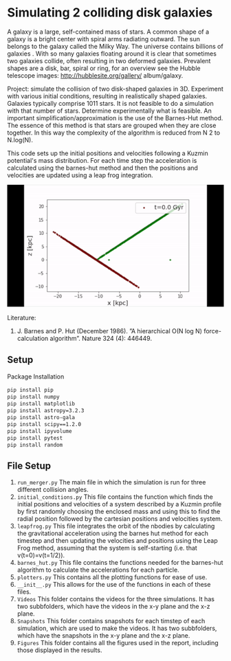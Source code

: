 # Simulating 2 colliding disk galaxies
A galaxy is a large, self-contained mass of stars. A common shape of a galaxy is a bright center with
spiral arms radiating outward. The sun belongs to the galaxy called the Milky Way. The universe
contains billions of galaxies . With so many galaxies floating around it is clear that sometimes two
galaxies collide, often resulting in two deformed galaxies. Prevalent shapes are a disk, bar, spiral or
ring, for an overview see the Hubble telescope images: http://hubblesite.org/gallery/
album/galaxy.

Project: simulate the collision of two disk-shaped galaxies in 3D. Experiment with various initial
conditions, resulting in realistically shaped galaxies. Galaxies typically comprise 1011 stars. It is
not feasible to do a simulation with that number of stars. Determine experimentally what is feasible.
An important simplification/approximation is the use of the Barnes-Hut method. The essence of this
method is that stars are grouped when they are close together. In this way the complexity of the
algorithm is reduced from N 2 to N.log(N).

This code sets up the initial positions and velocities following a Kuzmin potential's mass distribution. For each time step the acceleration is calculated using the barnes-hut method and then the positions and velocities are updated using a leap frog integration.

![alt text](https://github.com/Jbarkai/CollidingGalaxies/raw/master/example.gif "The spatial evolution of the merging between two galaxies of equal mass and a collision angle of $\pi$/2 radians over 100Gyr. The red stars are gravitationally bound to galaxy A and the green stars are bound to galaxy B. Both galaxies consist of 1000 particles. This shows the x-z plane, incriminating in time the axes zoom out with the expansion of the system.")

Literature:
1. J. Barnes and P. Hut (December 1986). ”A hierarchical O(N log N) force-calculation algorithm”. Nature 324 (4): 446449.

## Setup
Package Installation
```
pip install pip
pip install numpy
pip install matplotlib
pip install astropy=3.2.3
pip install astro-gala
pip install scipy==1.2.0
pip install ipyvolume
pip install pytest
pip install random
```

## File Setup
1. `run_merger.py`
The main file in which the simulation is run for three different collision angles.
2. `initial_conditions.py`
This file contains the function which finds the initial positions and velocities of a system described by a Kuzmin profile by first randomly choosing the enclosed mass and using this to find the radial position followed by the cartesian positions and velocities system.
3. `leapfrog.py`
This file integrates the orbit of the nbodies by calculating the gravitational acceleration using the barnes hut method for each timestep and then updating the velocities and positions using the Leap Frog method, assuming that the system is self-starting (i.e. that v(t=0)=v(t=1/2)).
4. `barnes_hut.py`
This file contains the functions needed for the barnes-hut algorithm to calculate the accelerations for each particle.
5. `plotters.py`
This contains all the plotting functions for ease of use.
6. `__init__.py`
This allows for the use of the functions in each of these files.
7. `Videos`
This folder contains the videos for the three simulations. It has two subbfolders, which have the videos in the x-y plane and the x-z plane.
8. `Snapshots`
This folder contains snapshots for each timstep of each simulation, which are used to make the videos. It has two subbfolders, which have the snapshots in the x-y plane and the x-z plane.
9. `Figures`
This folder contains all the figures used in the report, including those displayed in the results.